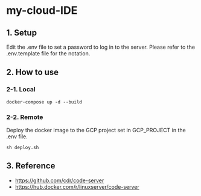 # my-cloud-IDE

## 1. Setup

Edit the .env file to set a password to log in to the server. Please refer to the .env.template file for the notation.

## 2. How to use

### 2-1. Local

```
docker-compose up -d --build
```

### 2-2. Remote

Deploy the docker image to the GCP project set in GCP_PROJECT in the .env file.

```
sh deploy.sh
```

## 3. Reference

- https://github.com/cdr/code-server
- https://hub.docker.com/r/linuxserver/code-server

